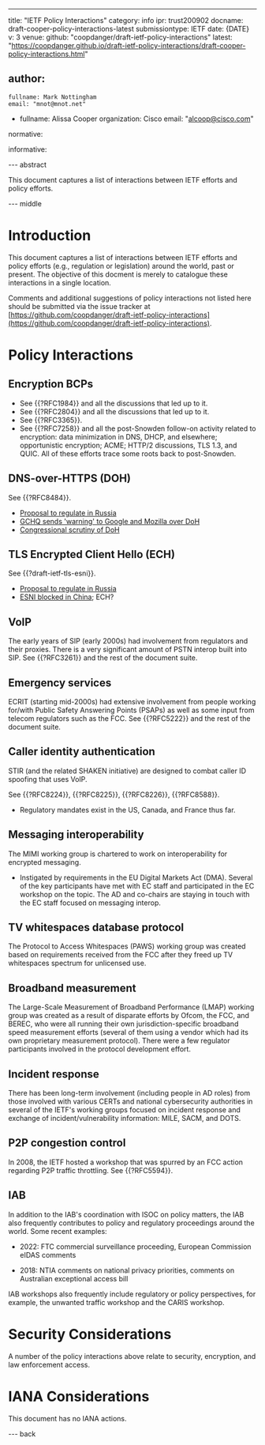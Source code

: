 ---
title: "IETF Policy Interactions"
category: info
ipr: trust200902
docname: draft-cooper-policy-interactions-latest
submissiontype: IETF
date: {DATE}
v: 3
venue:
  github: "coopdanger/draft-ietf-policy-interactions"
  latest: "https://coopdanger.github.io/draft-ietf-policy-interactions/draft-cooper-policy-interactions.html"

author:
 -
    fullname: Mark Nottingham
    email: "mnot@mnot.net"
 -
    fullname: Alissa Cooper
    organization: Cisco
    email: "alcoop@cisco.com"

normative:

informative:

--- abstract

This document captures a list of interactions between IETF efforts and policy efforts.


--- middle

# Introduction

This document captures a list of interactions between IETF efforts and policy efforts (e.g., regulation or legislation) around the world, past or present. The objective of this docment is merely to catalogue these interactions in a single location.

Comments and additional suggestions of policy interactions not listed here should be submitted via the issue tracker at [https://github.com/coopdanger/draft-ietf-policy-interactions](https://github.com/coopdanger/draft-ietf-policy-interactions).

# Policy Interactions

## Encryption BCPs

- See {{?RFC1984}} and all the discussions that led up to it.
- See {{?RFC2804}} and all the discussions that led up to it.
- See {{?RFC3365}}.
- See {{?RFC7258}} and all the post-Snowden follow-on activity related to encryption: data minimization in DNS, DHCP, and elsewhere; opportunistic encryption; ACME; HTTP/2 discussions, TLS 1.3, and QUIC. All of these efforts trace some roots back to post-Snowden.

## DNS-over-HTTPS (DOH)

See {{?RFC8484}}.

* [Proposal to regulate in Russia](https://www.zdnet.com/article/russia-wants-to-ban-the-use-of-secure-protocols-such-as-tls-1-3-doh-dot-esni/)
* [GCHQ sends 'warning' to Google and Mozilla over DoH](https://www.telegraph.co.uk/news/2019/05/31/gchq-warns-google-mozilla-plans-encrypted-browsers/)
* [Congressional scrutiny of DoH](https://hub.packtpub.com/googles-dns-over-https-encryption-plan-faces-scrutiny-from-isps-and-the-congress/)

## TLS Encrypted Client Hello (ECH)

See {{?draft-ietf-tls-esni}}.

* [Proposal to regulate in Russia](https://www.zdnet.com/article/russia-wants-to-ban-the-use-of-secure-protocols-such-as-tls-1-3-doh-dot-esni/)
* [ESNI blocked in China](https://www.zdnet.com/article/china-is-now-blocking-all-encrypted-https-traffic-using-tls-1-3-and-esni/); ECH?

## VoIP

The early years of SIP (early 2000s) had involvement from regulators and their proxies. There is a very significant amount of PSTN interop built into SIP. See {{?RFC3261}} and the rest of the document suite.

## Emergency services

ECRIT (starting mid-2000s) had extensive involvement from people working for/with Public Safety Answering Points (PSAPs) as well as some input from telecom regulators such as the FCC. See {{?RFC5222}} and the rest of the document suite.

## Caller identity authentication

STIR (and the related SHAKEN initiative) are designed to combat caller ID spoofing that uses VoIP.

See {{?RFC8224}}, {{?RFC8225}}, {{?RFC8226}}, {{?RFC8588}}.

* Regulatory mandates exist in the US, Canada, and France thus far.

## Messaging interoperability

The MIMI working group is chartered to work on interoperability for encrypted messaging.

* Instigated by requirements in the EU Digital Markets Act (DMA). Several of the key participants have met with EC staff and participated in the EC workshop on the topic. The AD and co-chairs are staying in touch with the EC staff focused on messaging interop.

## TV whitespaces database protocol

The Protocol to Access Whitespaces (PAWS) working group was created based on requirements received from the FCC after they freed up TV whitespaces spectrum for unlicensed use.

## Broadband measurement

The Large-Scale Measurement of Broadband Performance (LMAP) working group was created as a result of disparate efforts by Ofcom, the FCC, and BEREC, who were all running their own jurisdiction-specific broadband speed measurement efforts (several of them using a vendor which had its own proprietary measurement protocol). There were a few regulator participants involved in the protocol development effort.

## Incident response

There has been long-term involvement (including people in AD roles) from those involved with various CERTs and national cybersecurity authorities in several of the IETF's working groups focused on incident response and exchange of incident/vulnerability information: MILE, SACM, and DOTS.

## P2P congestion control

In 2008, the IETF hosted a workshop that was spurred by an FCC action regarding P2P traffic throttling. See {{?RFC5594}}.

## IAB

In addition to the IAB's coordination with ISOC on policy matters, the IAB also frequently contributes to policy and regulatory proceedings around the world. Some recent examples:

- 2022: FTC commercial surveillance proceeding, European Commission eIDAS comments

- 2018: NTIA comments on national privacy priorities, comments on Australian exceptional access bill

IAB workshops also frequently include regulatory or policy perspectives, for example, the unwanted traffic workshop and the CARIS workshop.

# Security Considerations

A number of the policy interactions above relate to security, encryption, and law enforcement access.


# IANA Considerations

This document has no IANA actions.


--- back


